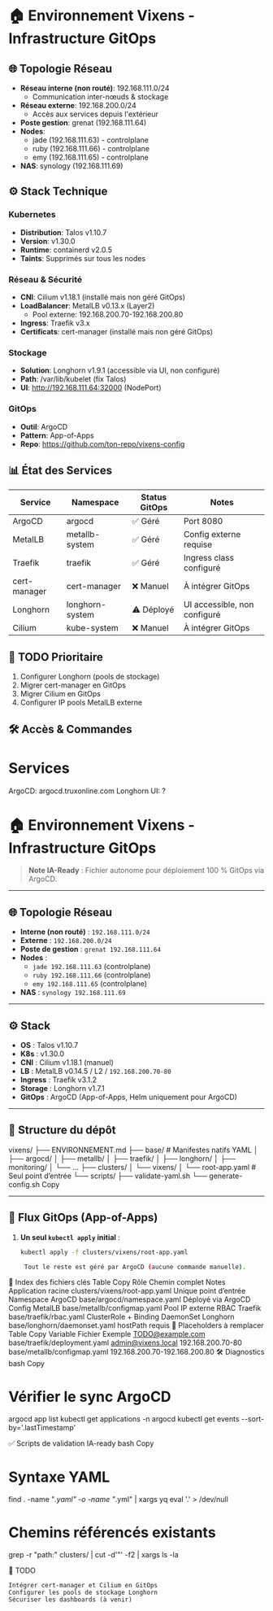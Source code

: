 # 🏠 Environnement Vixens - Infrastructure GitOps

## 🌐 Topologie Réseau
- **Réseau interne (non routé)**: 192.168.111.0/24
  - Communication inter-nœuds & stockage
- **Réseau externe**: 192.168.200.0/24
  - Accès aux services depuis l'extérieur
- **Poste gestion**: grenat (192.168.111.64)
- **Nodes**:
  - jade (192.168.111.63) - controlplane
  - ruby (192.168.111.66) - controlplane  
  - emy (192.168.111.65) - controlplane
- **NAS**: synology (192.168.111.69)

## ⚙️ Stack Technique

### Kubernetes
- **Distribution**: Talos v1.10.7
- **Version**: v1.30.0
- **Runtime**: containerd v2.0.5
- **Taints**: Supprimés sur tous les nodes

### Réseau & Sécurité
- **CNI**: Cilium v1.18.1 (installé mais non géré GitOps)
- **LoadBalancer**: MetalLB v0.13.x (Layer2)
  - Pool externe: 192.168.200.70-192.168.200.80
- **Ingress**: Traefik v3.x
- **Certificats**: cert-manager (installé mais non géré GitOps)

### Stockage
- **Solution**: Longhorn v1.9.1 (accessible via UI, non configuré)
- **Path**: /var/lib/kubelet (fix Talos)
- **UI**: http://192.168.111.64:32000 (NodePort)

### GitOps
- **Outil**: ArgoCD
- **Pattern**: App-of-Apps
- **Repo**: https://github.com/ton-repo/vixens-config

## 📊 État des Services

| Service      | Namespace       | Status GitOps | Notes                        |
|--------------|-----------------|---------------|------------------------------|
| ArgoCD       | argocd          | ✅ Géré       | Port 8080                    |
| MetalLB      | metallb-system  | ✅ Géré       | Config externe requise       |
| Traefik      | traefik         | ✅ Géré       | Ingress class configuré      |
| cert-manager | cert-manager    | ❌ Manuel     | À intégrer GitOps            |
| Longhorn     | longhorn-system | ⚠️ Déployé     | UI accessible, non configuré |
| Cilium       | kube-system     | ❌ Manuel     | À intégrer GitOps            |

## 🎯 TODO Prioritaire
1. Configurer Longhorn (pools de stockage)
2. Migrer cert-manager en GitOps
3. Migrer Cilium en GitOps
4. Configurer IP pools MetalLB externe

## 🛠️ Accès & Commandes
# Services
ArgoCD: argocd.truxonline.com
Longhorn UI: ?

# 🏠 Environnement Vixens - Infrastructure GitOps
> **Note IA-Ready** : Fichier autonome pour déploiement 100 % GitOps via ArgoCD.

---

## 🌐 Topologie Réseau
- **Interne (non routé)** : `192.168.111.0/24`
- **Externe** : `192.168.200.0/24`
- **Poste de gestion** : `grenat 192.168.111.64`
- **Nodes** :
  - `jade 192.168.111.63` (controlplane)
  - `ruby 192.168.111.66` (controlplane)
  - `emy 192.168.111.65` (controlplane)
- **NAS** : `synology 192.168.111.69`

---

## ⚙️ Stack
- **OS** : Talos v1.10.7
- **K8s** : v1.30.0
- **CNI** : Cilium v1.18.1 (manuel)
- **LB** : MetalLB v0.14.5 / L2 / `192.168.200.70-80`
- **Ingress** : Traefik v3.1.2
- **Storage** : Longhorn v1.7.1
- **GitOps** : ArgoCD (App-of-Apps, Helm uniquement pour ArgoCD)

---

## 📁 Structure du dépôt

vixens/
├── ENVIRONNEMENT.md
├── base/                 # Manifestes natifs YAML
│   ├── argocd/
│   ├── metallb/
│   ├── traefik/
│   ├── longhorn/
│   ├── monitoring/
│   └── ...
├── clusters/
│   └── vixens/
│       └── root-app.yaml   # Seul point d’entrée
└── scripts/
├── validate-yaml.sh
└── generate-config.sh
Copy


---

## 🧩 Flux GitOps (App-of-Apps)
1. **Un seul `kubectl apply` initial** :
   ```bash
   kubectl apply -f clusters/vixens/root-app.yaml

    Tout le reste est géré par ArgoCD (aucune commande manuelle).

📍 Index des fichiers clés
Table
Copy
Rôle	Chemin complet	Notes
Application racine	clusters/vixens/root-app.yaml	Unique point d’entrée
Namespace ArgoCD	base/argocd/namespace.yaml	Déployé via ArgoCD
Config MetalLB	base/metallb/configmap.yaml	Pool IP externe
RBAC Traefik	base/traefik/rbac.yaml	ClusterRole + Binding
DaemonSet Longhorn	base/longhorn/daemonset.yaml	hostPath requis
🔐 Placeholders à remplacer
Table
Copy
Variable	Fichier	Exemple
TODO@example.com	base/traefik/deployment.yaml	admin@vixens.local
192.168.200.70-80	base/metallb/configmap.yaml	192.168.200.70-192.168.200.80
🛠️ Diagnostics
bash
Copy

# Vérifier le sync ArgoCD
argocd app list
kubectl get applications -n argocd
kubectl get events --sort-by='.lastTimestamp'

✅ Scripts de validation IA-ready
bash
Copy

# Syntaxe YAML
find . -name "*.yaml" -o -name "*.yml" | xargs yq eval '.' > /dev/null

# Chemins référencés existants
grep -r "path:" clusters/ | cut -d'"' -f2 | xargs ls -la

🎯 TODO

    Intégrer cert-manager et Cilium en GitOps
    Configurer les pools de stockage Longhorn
    Sécuriser les dashboards (à venir)

